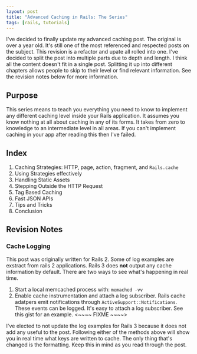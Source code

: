```yaml
---
layout: post
title: "Advanced Caching in Rails: The Series"
tags: [rails, tutorials]
---
```


I've decided to finally update my advanced caching post. The original is
over a year old. It's still one of the most referenced and respected
posts on the subject. This revision is a refactor and upate all rolled
into one. I've decided to split the post into multiple parts due to
depth and length. I think all the content doesn't fit in a single post.
Splitting it up into different chapters allows people to skip to their
level or find relevant information. See the revision notes below for
more information.

## Purpose

This series means to teach you everything you need to know to implement
any different caching level inside your Rails application. It assumes
you know nothing at all about caching in any of its forms. It takes from
zero to knowledge to an intermediate level in all areas. If you can't
implement caching in your app after reading this then I've failed.

## Index

1. Caching Strategies: HTTP, page, action, fragment, and `Rails.cache`
2. Using Strategies effectively
3. Handling Static Assets
4. Stepping Outside the HTTP Request
5. Tag Based Caching
6. Fast JSON APIs
6. Tips and Tricks
7. Conclusion

## Revision Notes

### Cache Logging

This post was originally written for Rails 2. Some of log examples are
exstract from rails 2 applications. Rails 3 does **not** output any cache
information by default. There are two ways to see what's happening in
real time. 

1. Start a local memcached process with: `memached -vv`
2. Enable cache instrumentation and attach a log subscriber. Rails cache
   adatpers emit notifications through `ActiveSupport::Notifications`.
   These events can be logged. It's easy to attach a log subscriber. See
   this gist for an example. <~~~~ FIXME ~~~~>

I've elected to not update the log examples for Rails 3 because it does
not add any useful to the post. Following either of the methods above
will show you in real time what keys are written to cache. The only
thing that's changed is the formatting. Keep this in mind as you read
through the post.
